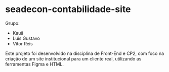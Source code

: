 # seadecon-contabilidade-site
Grupo:
- Kauã 
- Luís Gustavo
- Vitor Reis

Este projeto foi desenvolvido na disciplina de Front-End e CP2, com foco na criação de um site institucional para um cliente real, utilizando as ferramentas Figma e HTML.
